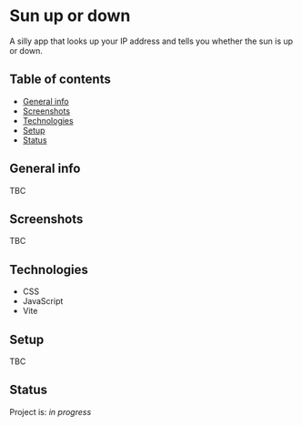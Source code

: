 # Sun up or down

A silly app that looks up your IP address and tells you whether the sun is up or down.

## Table of contents

- [General info](#general-info)
- [Screenshots](#screenshots)
- [Technologies](#technologies)
- [Setup](#setup)
- [Status](#status)

## General info

TBC

## Screenshots

TBC

## Technologies

- CSS
- JavaScript
- Vite

## Setup

TBC

## Status

Project is: _in progress_
